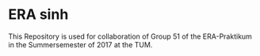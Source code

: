 # ERA sinh
This Repository is used for collaboration of Group 51 of the ERA-Praktikum in the Summersemester of 2017 at the TUM.
